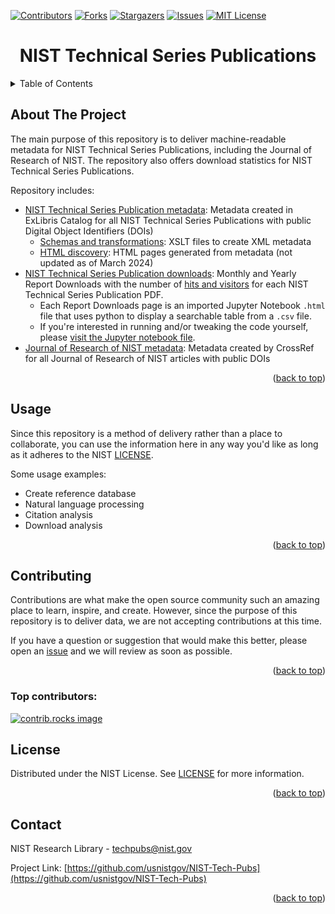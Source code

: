 <a id="readme-top"></a>
<!--
*** Created using Best-README-Template by @othneildrew.
-->
[![Contributors][contributors-shield]][contributors-url]
[![Forks][forks-shield]][forks-url]
[![Stargazers][stars-shield]][stars-url]
[![Issues][issues-shield]][issues-url]
[![MIT License][license-shield]][license-url]

<h1 align="center">NIST Technical Series Publications</h1>
</div>
<!-- TABLE OF CONTENTS -->
<details>
  <summary>Table of Contents</summary>
  <ol>
    <li>
      <a href="#about-the-project">About The Project</a><li>
	  <a href="#usage">Usage</a></li>
    <li><a href="#contributing">Contributing</a></li>
    <li><a href="#license">License</a></li>
    <li><a href="#contact">Contact</a></li>
  </ol>
</details>

<!-- ABOUT THE PROJECT -->
## About The Project

The main purpose of this repository is to deliver machine-readable metadata for NIST Technical Series Publications, including the Journal of Research of NIST. The repository also offers download statistics for NIST Technical Series Publications.

Repository includes:

- [NIST Technical Series Publication metadata](https://github.com/usnistgov/NIST-Tech-Pubs/releases): Metadata created in ExLibris Catalog for all NIST Technical Series Publications with public Digital Object Identifiers (DOIs)
  - [Schemas and transformations](https://github.com/usnistgov/NIST-Tech-Pubs/tree/nist-pages/xslt): XSLT files to create XML metadata
  - [HTML discovery](https://pages.nist.gov/NIST-Tech-Pubs/): HTML pages generated from metadata (not updated as of March 2024)
- [NIST Technical Series Publication downloads](https://github.com/usnistgov/NIST-Tech-Pubs/tree/nist-pages/downloads): Monthly and Yearly Report Downloads with the number of [hits and visitors](https://github.com/allinurl/goaccess/issues/2133#issuecomment-859188022) for each NIST Technical Series Publication PDF.
  - Each Report Downloads page is an imported Jupyter Notebook `.html` file that uses python to display a searchable table from a `.csv` file.
  - If you're interested in running and/or tweaking the code yourself, please [visit the Jupyter notebook file](https://github.com/usnistgov/NIST-Tech-Pubs/blob/nist-pages/downloads/report-downloads-notebook.ipynb).
- [Journal of Research of NIST metadata](https://github.com/usnistgov/NIST-Tech-Pubs/tree/nist-pages/xml/JRes-NIST-XML): Metadata created by CrossRef for all Journal of Research of NIST articles with public DOIs

<p align="right">(<a href="#readme-top">back to top</a>)</p>

<!-- USAGE EXAMPLES -->
## Usage

Since this repository is a method of delivery rather than a place to collaborate, you can use the information here in any way you'd like as long as it adheres to the NIST [LICENSE](https://github.com/usnistgov/NIST-Tech-Pubs/blob/nist-pages/LICENSE).

Some usage examples:

- Create reference database
- Natural language processing
- Citation analysis
- Download analysis

<p align="right">(<a href="#readme-top">back to top</a>)</p>

<!-- CONTRIBUTING -->
## Contributing

Contributions are what make the open source community such an amazing place to learn, inspire, and create. However, since the purpose of this repository is to deliver data, we are not accepting contributions at this time.

If you have a question or suggestion that would make this better, please open an [issue](https://github.com/usnistgov/NIST-Tech-Pubs/issues) and we will review as soon as possible.

<p align="right">(<a href="#readme-top">back to top</a>)</p>

### Top contributors:

<a href="https://github.com/usnistgov/NIST-Tech-Pubs/graphs/contributors">
  <img src="https://contrib.rocks/image?repo=usnistgov/NIST-Tech-Pubs" alt="contrib.rocks image" />
</a>

<!-- LICENSE -->
## License

Distributed under the NIST License. See [LICENSE](https://github.com/usnistgov/NIST-Tech-Pubs/blob/nist-pages/LICENSE) for more information.

<p align="right">(<a href="#readme-top">back to top</a>)</p>

<!-- CONTACT -->
## Contact

NIST Research Library - techpubs@nist.gov

Project Link: [https://github.com/usnistgov/NIST-Tech-Pubs](https://github.com/usnistgov/NIST-Tech-Pubs)

<p align="right">(<a href="#readme-top">back to top</a>)</p>

[contributors-shield]: https://img.shields.io/github/contributors/usnistgov/NIST-Tech-Pubs.svg?style=for-the-badge
[contributors-url]: https://github.com/usnistgov/NIST-Tech-Pubs/graphs/contributors
[forks-shield]: https://img.shields.io/github/forks/usnistgov/NIST-Tech-Pubs.svg?style=for-the-badge
[forks-url]: https://github.com/usnistgov/NIST-Tech-Pubs/network/members
[stars-shield]: https://img.shields.io/github/stars/usnistgov/NIST-Tech-Pubs.svg?style=for-the-badge
[stars-url]: https://github.com/usnistgov/NIST-Tech-Pubs/stargazers
[issues-shield]: https://img.shields.io/github/issues/usnistgov/NIST-Tech-Pubs.svg?style=for-the-badge
[issues-url]: https://github.com/usnistgov/NIST-Tech-Pubs/issues
[license-shield]: https://img.shields.io/badge/license-NIST-green?style=for-the-badge&link=https://github.com/usnistgov/NIST-Tech-Pubs/blob/nist-pages/LICENSE

[license-url]: https://github.com/usnistgov/NIST-Tech-Pubs/blob/nist-pages/LICENSE
[linkedin-shield]: https://img.shields.io/badge/-LinkedIn-black.svg?style=for-the-badge&logo=linkedin&colorB=555
[linkedin-url]: https://linkedin.com/in/linkedin_username
[product-screenshot]: images/screenshot.png
[Next.js]: https://img.shields.io/badge/next.js-000000?style=for-the-badge&logo=nextdotjs&logoColor=white
[Next-url]: https://nextjs.org/
[React.js]: https://img.shields.io/badge/React-20232A?style=for-the-badge&logo=react&logoColor=61DAFB
[React-url]: https://reactjs.org/
[Vue.js]: https://img.shields.io/badge/Vue.js-35495E?style=for-the-badge&logo=vuedotjs&logoColor=4FC08D
[Vue-url]: https://vuejs.org/
[Angular.io]: https://img.shields.io/badge/Angular-DD0031?style=for-the-badge&logo=angular&logoColor=white
[Angular-url]: https://angular.io/
[Svelte.dev]: https://img.shields.io/badge/Svelte-4A4A55?style=for-the-badge&logo=svelte&logoColor=FF3E00
[Svelte-url]: https://svelte.dev/
[Laravel.com]: https://img.shields.io/badge/Laravel-FF2D20?style=for-the-badge&logo=laravel&logoColor=white
[Laravel-url]: https://laravel.com
[Bootstrap.com]: https://img.shields.io/badge/Bootstrap-563D7C?style=for-the-badge&logo=bootstrap&logoColor=white
[Bootstrap-url]: https://getbootstrap.com
[JQuery.com]: https://img.shields.io/badge/jQuery-0769AD?style=for-the-badge&logo=jquery&logoColor=white
[JQuery-url]: https://jquery.com
